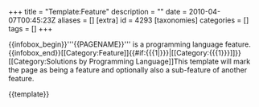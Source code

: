 +++
title = "Template:Feature"
description = ""
date = 2010-04-07T00:45:23Z
aliases = []
[extra]
id = 4293
[taxonomies]
categories = []
tags = []
+++

{{infobox_begin}}'''{{PAGENAME}}''' is a programming language feature.{{infobox_end}}<includeonly>[[Category:Feature]]{{#if:{{{1|}}}|[[Category:{{{1}}}]]}}[[Category:Solutions by Programming Language]]</includeonly><noinclude>This template will mark the page as being a feature and optionally also a sub-feature of another feature.

{{template}}</noinclude>
